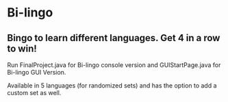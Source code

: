 # Bi-lingo
## Bingo to learn different languages. Get 4 in a row to win!

Run FinalProject.java for Bi-lingo console version and GUIStartPage.java for Bi-lingo GUI Version.

Available in 5 languages (for randomized sets) and has the option to add a custom set as well.
